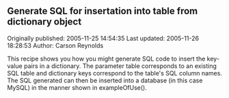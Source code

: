 ## Generate SQL for insertation into table from dictionary object

Originally published: 2005-11-25 14:54:35
Last updated: 2005-11-26 18:28:53
Author: Carson Reynolds

This recipe shows you how you might generate SQL code to insert the key-value pairs in a dictionary. The parameter table corresponds to an existing SQL table and dictionary keys correspond to the table's SQL column names. The SQL generated can then be inserted into a database (in this case MySQL) in the manner shown in exampleOfUse().